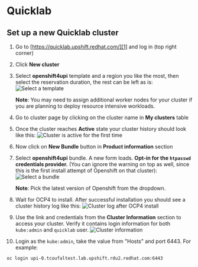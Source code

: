 # Quicklab

## Set up a new Quicklab cluster

1. Go to [https://quicklab.upshift.redhat.com/][1] and log in (top right corner)

2. Click **New cluster**

3. Select **openshift4upi** template and a region you like the most, then select the reservation duration, the rest can be left as is:
   ![Select a template][2]

   **Note**: You may need to assign additional worker nodes for your cluster if you are planning to deploy resource intensive workloads.

4. Go to cluster page by clicking on the cluster name in **My clusters** table

5. Once the cluster reaches **Active** state your cluster history should look like this:
   ![Cluster is active for the first time][4]

6. Now click on **New Bundle** button in **Product information** section

7. Select **openshift4upi** bundle. A new form loads. **Opt-in for the `htpasswd` credentials provider.** (You can ignore the warning on top as well, since this is the first install attempt of Openshift on that cluster):
   ![Select a bundle][5]

   **Note**: Pick the latest version of Openshift from the dropdown.

8. Wait for OCP4 to install. After successful installation you should see a cluster history log like this:
   ![Cluster log after OCP4 install][6]

9. Use the link and credentials from the **Cluster Information** section to access your cluster. Verify it contains login information for both `kube:admin` and `quicklab` user.
   ![Cluster information][7]

10. Login as the `kube:admin`, take the value from "Hosts" and port 6443.
    For example:

```sh
oc login upi-0.tcoufaltest.lab.upshift.rdu2.redhat.com:6443
```

[1]: https://quicklab.upshift.redhat.com/
[2]: assets/template_select.png
[4]: assets/cluster_log_1.png
[5]: assets/bundle_select.png
[6]: assets/cluster_log_2.png
[7]: assets/cluster_information.png
